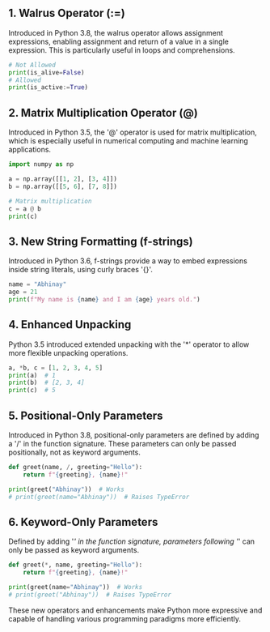 
## 1. Walrus Operator (:=)
Introduced in Python 3.8, the walrus operator allows assignment expressions, enabling assignment and return of a value in a single expression. This is particularly useful in loops and comprehensions.
```python
# Not Allowed
print(is_alive=False)
# Allowed
print(is_active:=True)
```

## 2. Matrix Multiplication Operator (@)
Introduced in Python 3.5, the '@' operator is used for matrix multiplication, which is especially useful in numerical computing and machine learning applications.
```python
import numpy as np

a = np.array([[1, 2], [3, 4]])
b = np.array([[5, 6], [7, 8]])

# Matrix multiplication
c = a @ b
print(c)
```

## 3. New String Formatting (f-strings)
Introduced in Python 3.6, f-strings provide a way to embed expressions inside string literals, using curly braces '{}'.
```python
name = "Abhinay"
age = 21
print(f"My name is {name} and I am {age} years old.")
```
## 4. Enhanced Unpacking
Python 3.5 introduced extended unpacking with the '*' operator to allow more flexible unpacking operations.
```python
a, *b, c = [1, 2, 3, 4, 5]
print(a)  # 1
print(b)  # [2, 3, 4]
print(c)  # 5
```
## 5. Positional-Only Parameters
Introduced in Python 3.8, positional-only parameters are defined by adding a '/' in the function signature. These parameters can only be passed positionally, not as keyword arguments.
```python
def greet(name, /, greeting="Hello"):
    return f"{greeting}, {name}!"

print(greet("Abhinay"))  # Works
# print(greet(name="Abhinay"))  # Raises TypeError
```

## 6. Keyword-Only Parameters
Defined by adding '*' in the function signature, parameters following '*' can only be passed as keyword arguments.
```python
def greet(*, name, greeting="Hello"):
    return f"{greeting}, {name}!"

print(greet(name="Abhinay"))  # Works
# print(greet("Abhinay"))  # Raises TypeError
```
These new operators and enhancements make Python more expressive and capable of handling various programming paradigms more efficiently.
